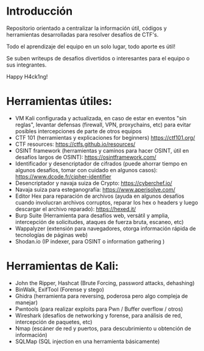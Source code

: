 # Introducción

Repositorio orientado a centralizar la información útil, códigos y herramientas desarrolladas para resolver desafíos de CTF's. 

Todo el aprendizaje del equipo en un solo lugar, todo aporte es útil!

Se suben writeups de desafíos divertidos o interesantes para el equipo o sus integrantes.

Happy H4ck1ng!

# Herramientas útiles:

- VM Kali configurada y actualizada, en caso de estar en eventos "sin reglas", levantar defensas (firewall, VPN, proxychains, etc) para evitar posibles intercepciones de parte de otros equipos
- CTF 101 (herramientas y explicaciones for beginners) https://ctf101.org/
- CTF resources: https://ctfs.github.io/resources/
- OSINT framework (herramientas y caminos para hacer OSINT, útil en desafíos largos de OSINT): https://osintframework.com/
- Identificador y desencriptador de cifrados (puede ahorrar tiempo en algunos desafíos, tomar con cuidado en algunos casos): https://www.dcode.fr/cipher-identifier
- Desencriptador y navaja suiza de Crypto: https://cyberchef.io/
- Navaja suiza para esteganografía: https://www.aperisolve.com/
- Editor Hex para reparación de archivos (ayuda en algunos desafíos cuando involucran archivos corruptos, reparar los hex o headers y luego descargar el archivo reparado): https://hexed.it/
- Burp Suite (Herramienta para desafíos web, versátil y amplia, intercepción de solicitudes, ataques de fuerza bruta, escaneo, etc)
- Wappalyzer (extensión para navegadores, otorga información rápida de tecnologías de páginas web)
- Shodan.io (IP indexer, para OSINT o information gathering )

# Herramientas de Kali:
- John the Ripper, Hashcat (Brute Forcing, password attacks, dehashing)
- BinWalk, ExifTool (Forense y stego)
- Ghidra (herramienta para reversing, poderosa pero algo compleja de manejar)
- Pwntools (para realizar exploits para Pwn / Buffer overflow / otros)
- Wireshark (desafíos de networking y forense, para análisis de red, intercepción de paquetes, etc)
- Nmap (escáner de red y puertos, para descubrimiento u obtención de información)
- SQLMap (SQL injection en una herramienta básicamente)
